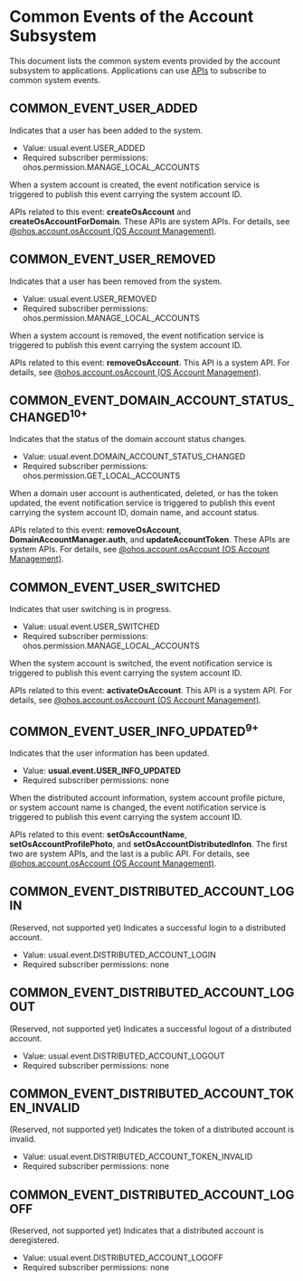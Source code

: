 # Common Events of the Account Subsystem
This document lists the common system events provided by the account subsystem to applications. Applications can use [APIs](../js-apis-commonEventManager.md) to subscribe to common system events.

## COMMON_EVENT_USER_ADDED
Indicates that a user has been added to the system.

- Value: usual.event.USER_ADDED
- Required subscriber permissions: ohos.permission.MANAGE_LOCAL_ACCOUNTS

When a system account is created, the event notification service is triggered to publish this event carrying the system account ID.

APIs related to this event: **createOsAccount** and **createOsAccountForDomain**. These APIs are system APIs. For details, see [@ohos.account.osAccount (OS Account Management)](../js-apis-osAccount.md).

## COMMON_EVENT_USER_REMOVED
Indicates that a user has been removed from the system.

- Value: usual.event.USER_REMOVED
- Required subscriber permissions: ohos.permission.MANAGE_LOCAL_ACCOUNTS

When a system account is removed, the event notification service is triggered to publish this event carrying the system account ID.

APIs related to this event: **removeOsAccount**. This API is a system API. For details, see [@ohos.account.osAccount (OS Account Management)](../js-apis-osAccount.md).

## COMMON_EVENT_DOMAIN_ACCOUNT_STATUS_CHANGED<sup>10+<sup>
Indicates that the status of the domain account status changes.

- Value: usual.event.DOMAIN_ACCOUNT_STATUS_CHANGED
- Required subscriber permissions: ohos.permission.GET_LOCAL_ACCOUNTS

When a domain user account is authenticated, deleted, or has the token updated, the event notification service is triggered to publish this event carrying the system account ID, domain name, and account status.

APIs related to this event: **removeOsAccount**, **DomainAccountManager.auth**, and **updateAccountToken**. These APIs are system APIs. For details, see [@ohos.account.osAccount (OS Account Management)](../js-apis-osAccount.md).

## COMMON_EVENT_USER_SWITCHED
Indicates that user switching is in progress.

- Value: usual.event.USER_SWITCHED
- Required subscriber permissions: ohos.permission.MANAGE_LOCAL_ACCOUNTS

When the system account is switched, the event notification service is triggered to publish this event carrying the system account ID.

APIs related to this event: **activateOsAccount**. This API is a system API. For details, see [@ohos.account.osAccount (OS Account Management)](../js-apis-osAccount.md).

## COMMON_EVENT_USER_INFO_UPDATED<sup>9+<sup>
Indicates that the user information has been updated.

- Value: **usual.event.USER_INFO_UPDATED**
- Required subscriber permissions: none

When the distributed account information, system account profile picture, or system account name is changed, the event notification service is triggered to publish this event carrying the system account ID.

APIs related to this event: **setOsAccountName**, **setOsAccountProfilePhoto**, and **setOsAccountDistributedInfon**. The first two are system APIs, and the last is a public API. For details, see [@ohos.account.osAccount (OS Account Management)](../js-apis-osAccount.md).

## COMMON_EVENT_DISTRIBUTED_ACCOUNT_LOGIN
(Reserved, not supported yet) Indicates a successful login to a distributed account.

- Value: usual.event.DISTRIBUTED_ACCOUNT_LOGIN
- Required subscriber permissions: none

## COMMON_EVENT_DISTRIBUTED_ACCOUNT_LOGOUT
(Reserved, not supported yet) Indicates a successful logout of a distributed account.

- Value: usual.event.DISTRIBUTED_ACCOUNT_LOGOUT
- Required subscriber permissions: none

## COMMON_EVENT_DISTRIBUTED_ACCOUNT_TOKEN_INVALID
(Reserved, not supported yet) Indicates the token of a distributed account is invalid.

- Value: usual.event.DISTRIBUTED_ACCOUNT_TOKEN_INVALID
- Required subscriber permissions: none

## COMMON_EVENT_DISTRIBUTED_ACCOUNT_LOGOFF
(Reserved, not supported yet) Indicates that a distributed account is deregistered.

- Value: usual.event.DISTRIBUTED_ACCOUNT_LOGOFF
- Required subscriber permissions: none
